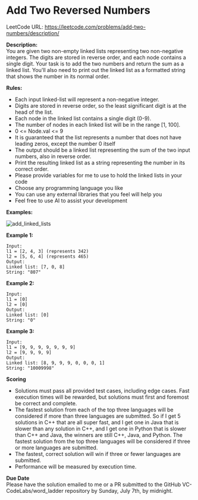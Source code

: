 # Add Two Reversed Numbers

LeetCode URL: https://leetcode.com/problems/add-two-numbers/description/

**Description:**</br>
You are given two non-empty linked lists representing two non-negative integers. The digits are stored in reverse order, and each node contains a single digit. Your task is to add the two numbers and return the sum as a linked list. You'll also need to print out the linked list as a formatted string that shows the number in its normal order.

**Rules:**</br>
- Each input linked-list will represent a non-negative integer.
- Digits are stored in reverse order, so the least significant digit is at the head of the list.
- Each node in the linked list contains a single digit (0-9).
- The number of nodes in each linked list will be in the range [1, 100].
- 0 <= Node.val <= 9
- It is guaranteed that the list represents a number that does not have leading zeros, except the number 0 itself
- The output should be a linked list representing the sum of the two input numbers, also in reverse order.
- Print the resulting linked list as a string representing the number in its correct order.
- Please provide variables for me to use to hold the linked lists in your code
- Choose any programming language you like
- You can use any external libraries that you feel will help you
- Feel free to use AI to assist your development

**Examples:**

![add_linked_lists](https://github.com/VC-CodeLabs/Add_Two_Numbers/assets/154607214/c61b0320-7213-4be9-89e3-f2d6555e8a5c)

**Example 1:**
```
Input:
l1 = [2, 4, 3] (represents 342)
l2 = [5, 6, 4] (represents 465)
Output:
Linked list: [7, 0, 8]
String: "807"
```

**Example 2:**
```
Input:
l1 = [0]
l2 = [0]
Output:
Linked list: [0]
String: "0"
```

**Example 3:**
```
Input:
l1 = [9, 9, 9, 9, 9, 9, 9]
l2 = [9, 9, 9, 9]
Output:
Linked list: [8, 9, 9, 9, 0, 0, 0, 1]
String: "10009998"
```

**Scoring**</br>
- Solutions must pass all provided test cases, including edge cases.
 Fast execution times will be rewarded, but solutions must first and foremost be correct and complete.
- The fastest solution from each of the top three languages will be considered if more than three languages are submitted. So if I get 5 solutions in C++ that are all super fast, and I get one in Java that is slower than any solution in C++, and I get one in Python that is slower than C++ and Java, the winners are still C++, Java, and Python. The fastest solution from the top three languages will be considered if three or more languages are submitted.
- The fastest, correct solution will win if three or fewer languages are submitted.
- Performance will be measured by execution time.

**Due Date**</br>
Please have the solution emailed to me or a PR submitted to the GitHub VC-CodeLabs/word_ladder repository by Sunday, July 7th, by midnight.
